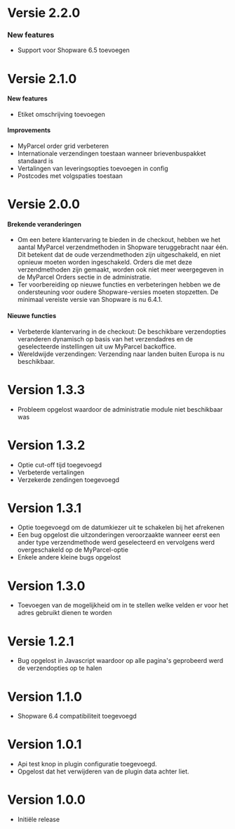 # Versie 2.2.0

### New features
- Support voor Shopware 6.5 toevoegen

# Versie 2.1.0

#### New features
- Etiket omschrijving toevoegen

#### Improvements
- MyParcel order grid verbeteren
- Internationale verzendingen toestaan wanneer brievenbuspakket standaard is
- Vertalingen van leveringsopties toevoegen in config
- Postcodes met volgspaties toestaan

# Versie 2.0.0

#### Brekende veranderingen
- Om een betere klantervaring te bieden in de checkout, hebben we het aantal MyParcel verzendmethoden in Shopware teruggebracht naar één. Dit betekent dat de oude verzendmethoden zijn uitgeschakeld, en niet opnieuw moeten worden ingeschakeld. Orders die met deze verzendmethoden zijn gemaakt, worden ook niet meer weergegeven in de MyParcel Orders sectie in de administratie.
- Ter voorbereiding op nieuwe functies en verbeteringen hebben we de ondersteuning voor oudere Shopware-versies moeten stopzetten. De minimaal vereiste versie van Shopware is nu 6.4.1.

#### Nieuwe functies
- Verbeterde klantervaring in de checkout: De beschikbare verzendopties veranderen dynamisch op basis van het verzendadres en de geselecteerde instellingen uit uw MyParcel backoffice.
- Wereldwijde verzendingen: Verzending naar landen buiten Europa is nu beschikbaar.

# Version 1.3.3
- Probleem opgelost waardoor de administratie module niet beschikbaar was

# Version 1.3.2
- Optie cut-off tijd toegevoegd
- Verbeterde vertalingen
- Verzekerde zendingen toegevoegd

# Version 1.3.1
- Optie toegevoegd om de datumkiezer uit te schakelen bij het afrekenen
- Een bug opgelost die uitzonderingen veroorzaakte wanneer eerst een ander type verzendmethode werd geselecteerd en vervolgens werd overgeschakeld op de MyParcel-optie
- Enkele andere kleine bugs opgelost

# Version 1.3.0
- Toevoegen van de mogelijkheid om in te stellen welke velden er voor het adres gebruikt dienen te worden

# Versie 1.2.1
- Bug opgelost in Javascript waardoor op alle pagina's geprobeerd werd de verzendopties op te halen

# Version 1.1.0
- Shopware 6.4 compatibiliteit toegevoegd

# Version 1.0.1
- Api test knop in plugin configuratie toegevoegd.
- Opgelost dat het verwijderen van de plugin data achter liet.

# Version 1.0.0
- Initiële release
